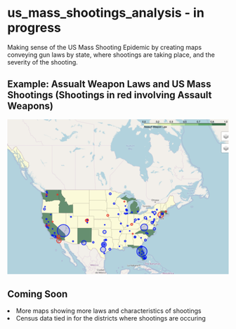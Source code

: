 # us_mass_shootings_analysis - in progress

Making sense of the US Mass Shooting Epidemic by creating maps conveying gun laws by state, where shootings are taking place, and the severity of the shooting. 

## Example: Assualt Weapon Laws and US Mass Shootings (Shootings in red involving Assault Weapons)

![map](/maps/assault_weapon_map.png)

## Coming Soon

<li> More maps showing more laws and characteristics of shootings </li>
<li> Census data tied in for the districts where shootings are occuring </li>